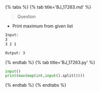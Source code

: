 {% tabs %}
{% tab title='BJ_17263.md' %}

> Question

* Print maximum from given list

```txt
Input:
3
3 2 1

Output: 3
```

{% endtab %}
{% tab title='BJ_17263.py' %}

```py
input()
print(max(map(int,input().split())))
```

{% endtab %}
{% endtabs %}
